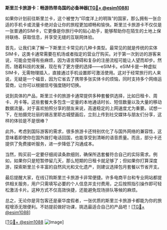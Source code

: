 **斯里兰卡旅游卡：畅游热带岛国的必备神器[[TG💪+ @esim1088](https://t.me/s/esim1088)]**

如果你计划前往斯里兰卡，这个被誉为“印度洋上的明珠”的国家，那么拥有一张合适的手机卡或流量卡绝对会让你的旅程更加顺畅和愉快。斯里兰卡旅游卡不仅仅是一张普通的SIM卡，它更像是你旅行中的贴心助手，能够帮助你在陌生的土地上保持联络、获取信息，并享受无缝的互联网体验。

首先，让我们来了解一下斯里兰卡常见的几种卡类型。最常见的就是传统的实体SIM卡，这类卡通常需要在机场或者指定的营业厅购买。对于第一次到访的游客来说，可能会觉得有些麻烦，因为语言障碍和复杂的注册流程可能让人望而却步。然而，随着科技的发展，现在有了更方便的选择——eSIM卡。eSIM卡是一种虚拟SIM卡，无需物理插入，直接通过手机设置即可激活使用。这对于经常旅行的人来说，无疑是一个福音，因为它省去了携带多张实体卡的烦恼，同时支持多个网络运营商，让你可以根据信号强度随时切换。

说到具体的产品，斯里兰卡的旅游卡通常提供多种套餐供选择，比如日租卡、周卡、月卡等。这些套餐大多包含一定量的本地通话时长、短信数量以及大量的移动数据流量。对于喜欢拍照分享的朋友来说，高速稳定的上网速度尤为重要。试想一下，在拍摄完壮丽的锡吉里耶古城壁画后，立刻上传到社交媒体与朋友们分享，这样的体验是不是很棒？

此外，考虑到国际游客的需求，很多旅游卡还特别优化了与国外网络的兼容性，这意味着即使你在国外拨打电话回国，也能享受到清晰的语音质量。而且，部分卡还提供了免费接听服务，进一步降低了沟通成本。

当然，购买前一定要仔细阅读条款细则，确保所选套餐符合自己的实际需求。例如，如果你只是短暂停留几天，那么短期的日租卡就足够了；但如果你打算深度游，探索斯里兰卡丰富的自然风光和文化遗产，则建议选择包月套餐以节省开支。

最后提醒大家，在线订购斯里兰卡旅游卡非常便捷。许多电商平台和专业网站都提供相关服务，用户只需填写必要的个人信息并支付费用，之后按照指引操作即可轻松激活卡片。这种方式不仅高效快捷，还能避免现场排队等候的麻烦。

总之，无论你是背包客还是豪华度假者，一张优质的斯里兰卡旅游卡都能为你的旅程增添无限便利。不妨提前做好功课，挑选最适合自己的产品吧！[[TG💪+ @esim1088](https://t.me/s/esim1088)]

[[TG💪+ @esim1088](https://t.me/s/esim1088) ![Image](https://i.postimg.cc/4NQfJmqS/Snipaste-2025-05-13-00-14-12.png)]
